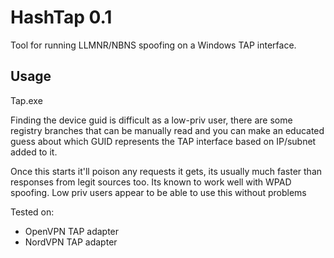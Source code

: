 HashTap 0.1
===========

Tool for running LLMNR/NBNS spoofing on a Windows TAP interface.


Usage
-----

Tap.exe <device guid> <ip of responder server>

Finding the device guid is difficult as a low-priv user, there are some registry branches that can be manually read and you can make an educated guess about which GUID represents the TAP interface based on IP/subnet added to it.

Once this starts it'll poison any requests it gets, its usually much faster than responses from legit sources too. Its known to work well with WPAD spoofing.
Low priv users appear to be able to use this without problems

Tested on:
* OpenVPN TAP adapter
* NordVPN TAP adapter


